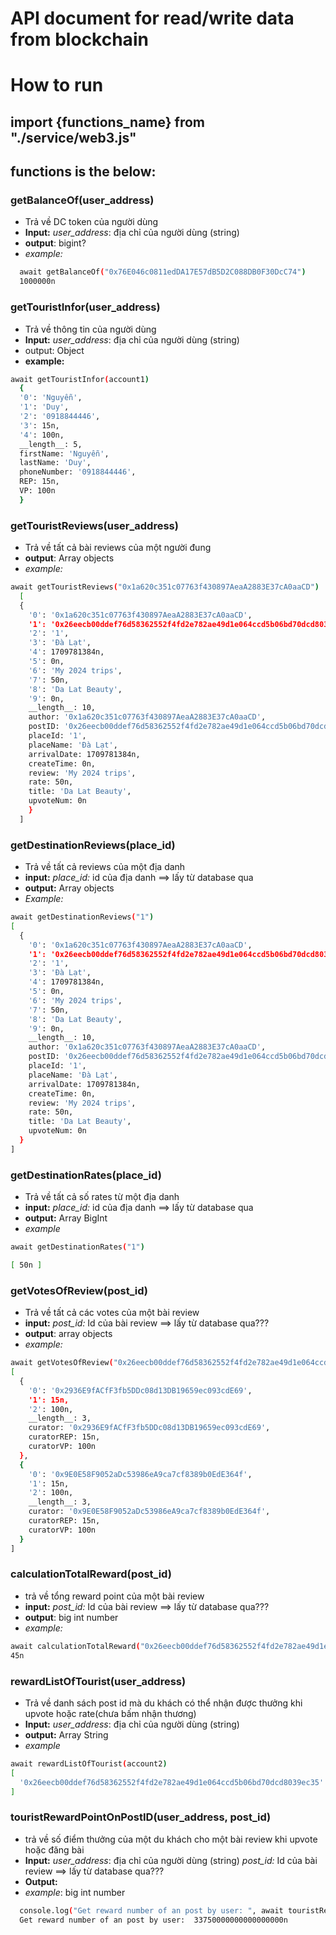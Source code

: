 # API document for read/write data from blockchain

# How to run

## import {functions_name} from "./service/web3.js"

## functions is the below:

### getBalanceOf(user_address)
- Trả về DC token của người dùng
- **Input:**
  *user_address*: địa chỉ của người dùng (string)
- **output**: bigint?
- *example:*
```bash
  await getBalanceOf("0x76E046c0811edDA17E57dB5D2C088DB0F30DcC74")
  1000000n
```

### getTouristInfor(user_address)
- Trả về thông tin của người dùng
- **Input:**
  *user_address*: địa chỉ của người dùng (string)
- output: Object 
- **example:**
```bash
await getTouristInfor(account1)
  {
  '0': 'Nguyễn',
  '1': 'Duy',
  '2': '0918844446',
  '3': 15n,
  '4': 100n,
  __length__: 5,
  firstName: 'Nguyễn',
  lastName: 'Duy',
  phoneNumber: '0918844446',
  REP: 15n,
  VP: 100n
  }
```

### getTouristReviews(user_address)
- Trả về tất cả bài reviews của một người đung
- **output**: Array objects
- *example:* 
```bash
await getTouristReviews("0x1a620c351c07763f430897AeaA2883E37cA0aaCD")
  [
  {
    '0': '0x1a620c351c07763f430897AeaA2883E37cA0aaCD',
    '1': '0x26eecb00ddef76d58362552f4fd2e782ae49d1e064ccd5b06bd70dcd8039ec35',
    '2': '1',
    '3': 'Đà Lạt',
    '4': 1709781384n,
    '5': 0n,
    '6': 'My 2024 trips',
    '7': 50n,
    '8': 'Da Lat Beauty',
    '9': 0n,
    __length__: 10,
    author: '0x1a620c351c07763f430897AeaA2883E37cA0aaCD',
    postID: '0x26eecb00ddef76d58362552f4fd2e782ae49d1e064ccd5b06bd70dcd8039ec35',
    placeId: '1',
    placeName: 'Đà Lạt',
    arrivalDate: 1709781384n,
    createTime: 0n,
    review: 'My 2024 trips',
    rate: 50n,
    title: 'Da Lat Beauty',
    upvoteNum: 0n
    }
  ]
```

### getDestinationReviews(place_id)
- Trả về tất cả reviews của một địa danh
- **input:**
  *place_id:* id của địa danh ==> lấy từ database qua
- **output:** Array objects
- *Example:*

```bash
await getDestinationReviews("1")
[
  {
    '0': '0x1a620c351c07763f430897AeaA2883E37cA0aaCD',
    '1': '0x26eecb00ddef76d58362552f4fd2e782ae49d1e064ccd5b06bd70dcd8039ec35',
    '2': '1',
    '3': 'Đà Lạt',
    '4': 1709781384n,
    '5': 0n,
    '6': 'My 2024 trips',
    '7': 50n,
    '8': 'Da Lat Beauty',
    '9': 0n,
    __length__: 10,
    author: '0x1a620c351c07763f430897AeaA2883E37cA0aaCD',
    postID: '0x26eecb00ddef76d58362552f4fd2e782ae49d1e064ccd5b06bd70dcd8039ec35',
    placeId: '1',
    placeName: 'Đà Lạt',
    arrivalDate: 1709781384n,
    createTime: 0n,
    review: 'My 2024 trips',
    rate: 50n,
    title: 'Da Lat Beauty',
    upvoteNum: 0n
  }
]
```
### getDestinationRates(place_id)
- Trả về tất cả số rates từ một địa danh
- **input:**
  *place_id:* id của địa danh ==> lấy từ database qua
- **output:** Array BigInt
- *example*

```bash
await getDestinationRates("1")

[ 50n ]
```

### getVotesOfReview(post_id)
- Trả về tất cả các votes của một bài review
- **input:**
  *post_id:* Id của bài review ==> lấy từ database qua???
- **output**: array objects
- *example:*
```bash
await getVotesOfReview("0x26eecb00ddef76d58362552f4fd2e782ae49d1e064ccd5b06bd70dcd8039ec35")
[
  {
    '0': '0x2936E9fACfF3fb5DDc08d13DB19659ec093cdE69',
    '1': 15n,
    '2': 100n,
    __length__: 3,
    curator: '0x2936E9fACfF3fb5DDc08d13DB19659ec093cdE69',
    curatorREP: 15n,
    curatorVP: 100n
  },
  {
    '0': '0x9E0E58F9052aDc53986eA9ca7cf8389b0EdE364f',
    '1': 15n,
    '2': 100n,
    __length__: 3,
    curator: '0x9E0E58F9052aDc53986eA9ca7cf8389b0EdE364f',
    curatorREP: 15n,
    curatorVP: 100n
  }
]
```

### calculationTotalReward(post_id)
- trả về tổng reward point của một bài review
- **input:**
  *post_id:* Id của bài review ==> lấy từ database qua???
- **output**: big int number
- *example:*
```bash
await calculationTotalReward("0x26eecb00ddef76d58362552f4fd2e782ae49d1e064ccd5b06bd70dcd8039ec35")
45n
```

### rewardListOfTourist(user_address)
- Trả về danh sách post id mà du khách có thể nhận được thưởng khi upvote hoặc rate(chưa bấm nhận thương)
- **Input:**
  *user_address*: địa chỉ của người dùng (string)
- **output:** Array String
- *example*
```bash
await rewardListOfTourist(account2)
[
  '0x26eecb00ddef76d58362552f4fd2e782ae49d1e064ccd5b06bd70dcd8039ec35'
]
``` 

### touristRewardPointOnPostID(user_address, post_id)
- trả về số điểm thưởng của một du khách cho một bài review khi upvote hoặc đăng bài
- **Input:**
  *user_address*: địa chỉ của người dùng (string)
  *post_id:* Id của bài review ==> lấy từ database qua???
- **Output:**
- *example*: big int number
```bash
  console.log("Get reward number of an post by user: ", await touristRewardPointOnPostID(account1, '0x26eecb00ddef76d58362552f4fd2e782ae49d1e064ccd5b06bd70dcd8039ec35'))
  Get reward number of an post by user:  33750000000000000000n
```


